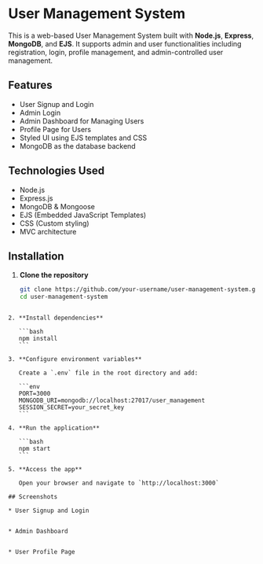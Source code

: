 # User Management System

This is a web-based User Management System built with **Node.js**, **Express**, **MongoDB**, and **EJS**. It supports admin and user functionalities including registration, login, profile management, and admin-controlled user management.

## Features

- User Signup and Login
- Admin Login
- Admin Dashboard for Managing Users
- Profile Page for Users
- Styled UI using EJS templates and CSS
- MongoDB as the database backend

## Technologies Used

- Node.js
- Express.js
- MongoDB & Mongoose
- EJS (Embedded JavaScript Templates)
- CSS (Custom styling)
- MVC architecture

## Installation

1. **Clone the repository**

   ```bash
   git clone https://github.com/your-username/user-management-system.git
   cd user-management-system
````

2. **Install dependencies**

   ```bash
   npm install
   ```

3. **Configure environment variables**

   Create a `.env` file in the root directory and add:

   ```env
   PORT=3000
   MONGODB_URI=mongodb://localhost:27017/user_management
   SESSION_SECRET=your_secret_key
   ```

4. **Run the application**

   ```bash
   npm start
   ```

5. **Access the app**

   Open your browser and navigate to `http://localhost:3000`

## Screenshots

* User Signup and Login


* Admin Dashboard


* User Profile Page



